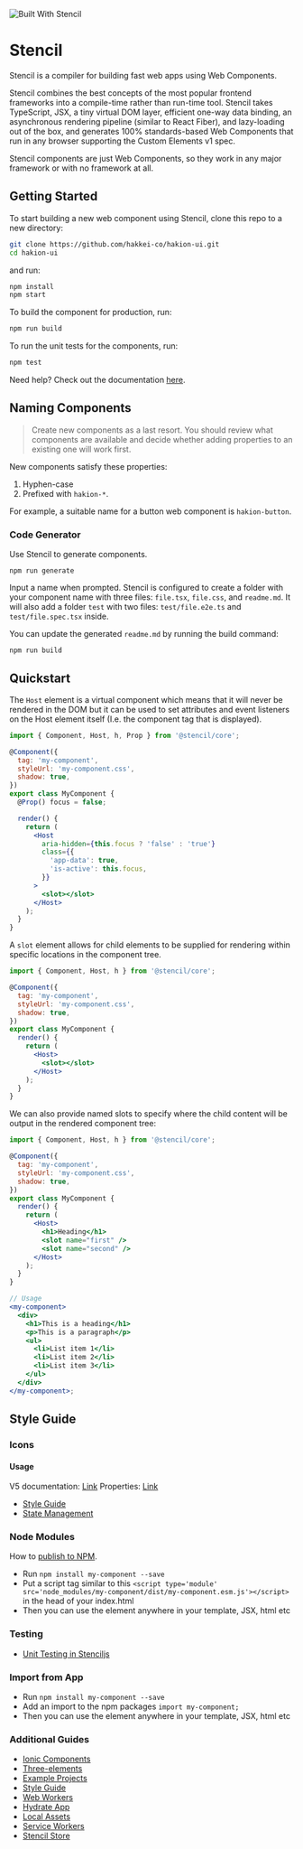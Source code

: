 ![Built With Stencil](https://img.shields.io/badge/-Built%20With%20Stencil-16161d.svg?logo=data%3Aimage%2Fsvg%2Bxml%3Bbase64%2CPD94bWwgdmVyc2lvbj0iMS4wIiBlbmNvZGluZz0idXRmLTgiPz4KPCEtLSBHZW5lcmF0b3I6IEFkb2JlIElsbHVzdHJhdG9yIDE5LjIuMSwgU1ZHIEV4cG9ydCBQbHVnLUluIC4gU1ZHIFZlcnNpb246IDYuMDAgQnVpbGQgMCkgIC0tPgo8c3ZnIHZlcnNpb249IjEuMSIgaWQ9IkxheWVyXzEiIHhtbG5zPSJodHRwOi8vd3d3LnczLm9yZy8yMDAwL3N2ZyIgeG1sbnM6eGxpbms9Imh0dHA6Ly93d3cudzMub3JnLzE5OTkveGxpbmsiIHg9IjBweCIgeT0iMHB4IgoJIHZpZXdCb3g9IjAgMCA1MTIgNTEyIiBzdHlsZT0iZW5hYmxlLWJhY2tncm91bmQ6bmV3IDAgMCA1MTIgNTEyOyIgeG1sOnNwYWNlPSJwcmVzZXJ2ZSI%2BCjxzdHlsZSB0eXBlPSJ0ZXh0L2NzcyI%2BCgkuc3Qwe2ZpbGw6I0ZGRkZGRjt9Cjwvc3R5bGU%2BCjxwYXRoIGNsYXNzPSJzdDAiIGQ9Ik00MjQuNywzNzMuOWMwLDM3LjYtNTUuMSw2OC42LTkyLjcsNjguNkgxODAuNGMtMzcuOSwwLTkyLjctMzAuNy05Mi43LTY4LjZ2LTMuNmgzMzYuOVYzNzMuOXoiLz4KPHBhdGggY2xhc3M9InN0MCIgZD0iTTQyNC43LDI5Mi4xSDE4MC40Yy0zNy42LDAtOTIuNy0zMS05Mi43LTY4LjZ2LTMuNkgzMzJjMzcuNiwwLDkyLjcsMzEsOTIuNyw2OC42VjI5Mi4xeiIvPgo8cGF0aCBjbGFzcz0ic3QwIiBkPSJNNDI0LjcsMTQxLjdIODcuN3YtMy42YzAtMzcuNiw1NC44LTY4LjYsOTIuNy02OC42SDMzMmMzNy45LDAsOTIuNywzMC43LDkyLjcsNjguNlYxNDEuN3oiLz4KPC9zdmc%2BCg%3D%3D&colorA=16161d&style=flat-square)

# Stencil

Stencil is a compiler for building fast web apps using Web Components.

Stencil combines the best concepts of the most popular frontend frameworks into a compile-time rather than run-time tool. Stencil takes TypeScript, JSX, a tiny virtual DOM layer, efficient one-way data binding, an asynchronous rendering pipeline (similar to React Fiber), and lazy-loading out of the box, and generates 100% standards-based Web Components that run in any browser supporting the Custom Elements v1 spec.

Stencil components are just Web Components, so they work in any major framework or with no framework at all.

## Getting Started

To start building a new web component using Stencil, clone this repo to a new directory:

```bash
git clone https://github.com/hakkei-co/hakion-ui.git
cd hakion-ui
```

and run:

```bash
npm install
npm start
```

To build the component for production, run:

```bash
npm run build
```

To run the unit tests for the components, run:

```bash
npm test
```

Need help? Check out the documentation [here](https://stackoverflow.com/questions/59970043/custom-element-setup-constructor-vs-connectedcallback).

## Naming Components

> Create new components as a last resort. You should review what components are available and decide whether adding properties to an existing one will work first.

New components satisfy these properties:

1. Hyphen-case
1. Prefixed with `hakion-*`.

For example, a suitable name for a button web component is `hakion-button`.

### Code Generator

Use Stencil to generate components.

```
npm run generate
```

Input a name when prompted. Stencil is configured to create a folder with your component name with three files: `file.tsx`, `file.css`, and `readme.md`.
It will also add a folder `test` with two files: `test/file.e2e.ts` and `test/file.spec.tsx` inside.

You can update the generated `readme.md` by running the build command:

```
npm run build
```

## Quickstart

The `Host` element is a virtual component which means that it will never be rendered in the DOM but it can be used to set attributes and event listeners on the Host element itself (I.e. the component tag that is displayed).

```jsx
import { Component, Host, h, Prop } from '@stencil/core';

@Component({
  tag: 'my-component',
  styleUrl: 'my-component.css',
  shadow: true,
})
export class MyComponent {
  @Prop() focus = false;

  render() {
    return (
      <Host
        aria-hidden={this.focus ? 'false' : 'true'}
        class={{
          'app-data': true,
          'is-active': this.focus,
        }}
      >
        <slot></slot>
      </Host>
    );
  }
}
```

A `slot` element allows for child elements to be supplied for rendering within specific locations in the component tree.

```jsx
import { Component, Host, h } from '@stencil/core';

@Component({
  tag: 'my-component',
  styleUrl: 'my-component.css',
  shadow: true,
})
export class MyComponent {
  render() {
    return (
      <Host>
        <slot></slot>
      </Host>
    );
  }
}
```

We can also provide named slots to specify where the child content will be output in the rendered component tree:

```jsx
import { Component, Host, h } from '@stencil/core';

@Component({
  tag: 'my-component',
  styleUrl: 'my-component.css',
  shadow: true,
})
export class MyComponent {
  render() {
    return (
      <Host>
        <h1>Heading</h1>
        <slot name="first" />
        <slot name="second" />
      </Host>
    );
  }
}

// Usage
<my-component>
  <div>
    <h1>This is a heading</h1>
    <p>This is a paragraph</p>
    <ul>
      <li>List item 1</li>
      <li>List item 2</li>
      <li>List item 3</li>
    </ul>
  </div>
</my-component>;
```

## Style Guide

### Icons

#### Usage

V5 documentation: [Link](https://ionic.io/ionicons/usage)
Properties: [Link](https://github.com/ionic-team/ionicons/tree/main/src/components/icon)

- [Style Guide](https://stenciljs.com/docs/style-guide)
- [State Management](https://stenciljs.com/docs/stencil-store)


### Node Modules

How to [publish to NPM](https://docs.npmjs.com/getting-started/publishing-npm-packages).

- Run `npm install my-component --save`
- Put a script tag similar to this `<script type='module' src='node_modules/my-component/dist/my-component.esm.js'></script>` in the head of your index.html
- Then you can use the element anywhere in your template, JSX, html etc


### Testing

- [Unit Testing in Stenciljs](https://eliteionic.com/tutorials/the-basics-of-unit-testing-in-stencil-js/)

### Import from App

- Run `npm install my-component --save`
- Add an import to the npm packages `import my-component;`
- Then you can use the element anywhere in your template, JSX, html etc

### Additional Guides

- [Ionic Components](https://ionicframework.com/docs/components)
- [Three-elements](https://three-elements.hmans.co/guide/getting-started.html#prerequisites)
- [Example Projects](https://github.com/djabif/Awesome-Ionic)
- [Style Guide](https://stenciljs.com/docs/style-guide)
- [Web Workers](https://stenciljs.com/docs/web-workers)
- [Hydrate App](https://stenciljs.com/docs/hydrate-app)
- [Local Assets](https://stenciljs.com/docs/local-assets)
- [Service Workers](https://stenciljs.com/docs/service-workers)
- [Stencil Store](https://stenciljs.com/docs/stencil-store)

